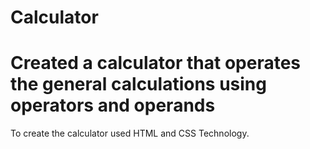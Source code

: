 # Calculator

# Created a calculator that operates the general calculations using operators and operands

To create the calculator used HTML and CSS Technology.
